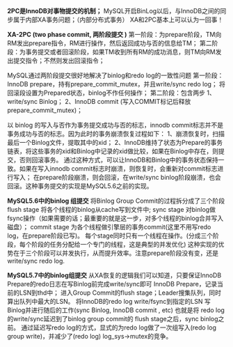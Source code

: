 **2PC是InnoDB对事物提交的机制；**
MySQL开启BinLog以后，与InnoDB之间的同步属于内部XA事务问题；（内部分布式事务）
XA和2PC基本上可以认为一回事！

**XA-2PC (two phase commit, 两阶段提交 )**
第一阶段：为prepare阶段，TM向RM发出prepare指令，RM进行操作，然后返回成功与否的信息给TM；
第二阶段：为事务提交或者回滚阶段，如果TM收到所有RM的成功消息，则TM向RM发出提交指令；不然则发出回滚指令；

MySQL通过两阶段提交很好地解决了binlog和redo log的一致性问题
第一阶段：InnoDB prepare，持有prepare_commit_mutex，并且write/sync redo log； 将回滚段设置为Prepared状态，binlog不作任何操作；
第二阶段：包含两步
1、write/sync Binlog；
2、InnoDB commit (写入COMMIT标记后释放prepare_commit_mutex)；

以 binlog 的写入与否作为事务提交成功与否的标志，innodb commit标志并不是事务成功与否的标志。因为此时的事务崩溃恢复过程如下：
1、崩溃恢复时，扫描最后一个Binlog文件，提取其中的xid； 
2、InnoDB维持了状态为Prepare的事务链表，将这些事务的xid和Binlog中记录的xid做比较，如果在Binlog中存在，则提交，否则回滚事务。
通过这种方式，可以让InnoDB和Binlog中的事务状态保持一致。如果在写入innodb commit标志时崩溃，则恢复时，会重新对commit标志进行写入；
在prepare阶段崩溃，则会回滚，在write/sync binlog阶段崩溃，也会回滚。这种事务提交的实现是MySQL5.6之前的实现。

**MySQL5.6中的binlog 组提交**
将Binlog Group Commit的过程拆分成了三个阶段
flush stage 将各个线程的binlog从cache写到文件中; 
sync stage 对binlog做fsync操作（如果需要的话；最重要的就是这一步，对多个线程的binlog合并写入磁盘）；
commit stage 为各个线程做引擎层的事务commit(这里不用写redo log，在prepare阶段已写)。
每个stage同时只有一个线程在操作。(分成三个阶段，每个阶段的任务分配给一个专门的线程，这是典型的并发优化)
这种实现的优势在于三个阶段可以并发执行，从而提升效率。注意prepare阶段没有变，还是write/sync redo log.

**MySQL5.7中的binlog组提交**
从XA恢复的逻辑我们可以知道，只要保证InnoDB Prepare的redo日志在写Binlog前完成write/sync即可
InnoDB Prepare，记录当前的LSN到thd中；
进入Group Commit的flush stage；Leader搜集队列，同时算出队列中最大的LSN。 
将InnoDB的redo log write/fsync到指定的LSN
写Binlog并进行随后的工作(sync Binlog, InnoDB commit , etc)
也就是将 redo log的write/sync延迟到了binlog group commit的 flush stage之后，sync binlog之前。
通过延迟写redo log的方式，显式的为redo log做了一次组写入(redo log group write)，并减少了(redo log) log_sys->mutex的竞争。
